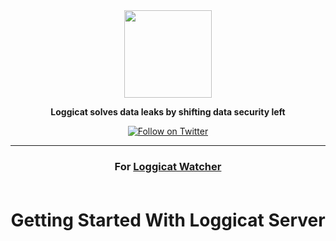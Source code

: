 <div align="center">

<img src="https://raw.githubusercontent.com/loggicat/Loggicat-Server-Wiki/main/public/serverLogo.png" height="140" />

**Loggicat solves data leaks by shifting data security left**

[![Follow on Twitter](https://img.shields.io/twitter/follow/loggicat?style=social)](https://twitter.com/loggicat)

---

<h3 align="center">
For <a href="https://github.com/loggicat/Loggicat-watcher-public">Loggicat Watcher</a>
<br />
<br />
  
# Getting Started With Loggicat Server
